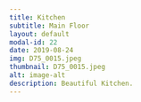 ```yaml
---
title: Kitchen
subtitle: Main Floor
layout: default
modal-id: 22
date: 2019-08-24
img: D75_0015.jpeg
thumbnail: D75_0015.jpeg
alt: image-alt
description: Beautiful Kitchen.
---
```

